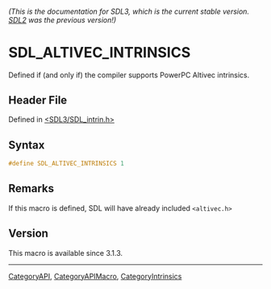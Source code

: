 ###### (This is the documentation for SDL3, which is the current stable version. [SDL2](https://wiki.libsdl.org/SDL2/) was the previous version!)
# SDL_ALTIVEC_INTRINSICS

Defined if (and only if) the compiler supports PowerPC Altivec intrinsics.

## Header File

Defined in [<SDL3/SDL_intrin.h>](https://github.com/libsdl-org/SDL/blob/main/include/SDL3/SDL_intrin.h)

## Syntax

```c
#define SDL_ALTIVEC_INTRINSICS 1
```

## Remarks

If this macro is defined, SDL will have already included `<altivec.h>`

## Version

This macro is available since 3.1.3.

----
[CategoryAPI](CategoryAPI), [CategoryAPIMacro](CategoryAPIMacro), [CategoryIntrinsics](CategoryIntrinsics)

